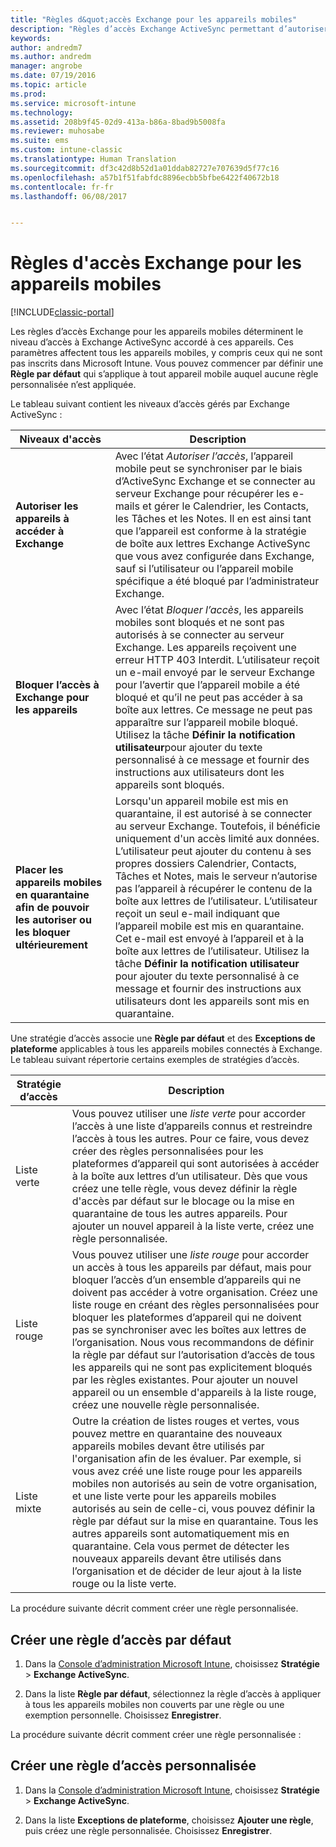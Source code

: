 ```yaml
---
title: "Règles d&quot;accès Exchange pour les appareils mobiles"
description: "Règles d’accès Exchange ActiveSync permettant d’autoriser ou de bloquer les connexions d’appareils avec EAS"
keywords: 
author: andredm7
ms.author: andredm
manager: angrobe
ms.date: 07/19/2016
ms.topic: article
ms.prod: 
ms.service: microsoft-intune
ms.technology: 
ms.assetid: 208b9f45-02d9-413a-b86a-8bad9b5008fa
ms.reviewer: muhosabe
ms.suite: ems
ms.custom: intune-classic
ms.translationtype: Human Translation
ms.sourcegitcommit: df3c42d8b52d1a01ddab82727e707639d5f77c16
ms.openlocfilehash: a57b1f51fabfdc8896ecbb5bfbe6422f40672b18
ms.contentlocale: fr-fr
ms.lasthandoff: 06/08/2017


---
```


# <a name="exchange-access-rules-for-mobile-devices"></a>Règles d'accès Exchange pour les appareils mobiles

[!INCLUDE[classic-portal](../includes/classic-portal.md)]

Les règles d’accès Exchange pour les appareils mobiles déterminent le niveau d’accès à Exchange ActiveSync accordé à ces appareils. Ces paramètres affectent tous les appareils mobiles, y compris ceux qui ne sont pas inscrits dans Microsoft Intune. Vous pouvez commencer par définir une **Règle par défaut** qui s’applique à tout appareil mobile auquel aucune règle personnalisée n’est appliquée.

Le tableau suivant contient les niveaux d’accès gérés par Exchange ActiveSync :

|Niveaux d'accès|Description|
|----------------|---------------|
|**Autoriser les appareils à accéder à Exchange**|Avec l’état *Autoriser l’accès*, l’appareil mobile peut se synchroniser par le biais d’ActiveSync Exchange et se connecter au serveur Exchange pour récupérer les e-mails et gérer le Calendrier, les Contacts, les Tâches et les Notes. Il en est ainsi tant que l’appareil est conforme à la stratégie de boîte aux lettres Exchange ActiveSync que vous avez configurée dans Exchange, sauf si l’utilisateur ou l’appareil mobile spécifique a été bloqué par l’administrateur Exchange.|
|**Bloquer l’accès à Exchange pour les appareils**|Avec l’état *Bloquer l’accès*, les appareils mobiles sont bloqués et ne sont pas autorisés à se connecter au serveur Exchange. Les appareils reçoivent une erreur HTTP 403 Interdit. L’utilisateur reçoit un e-mail envoyé par le serveur Exchange pour l’avertir que l’appareil mobile a été bloqué et qu’il ne peut pas accéder à sa boîte aux lettres. Ce message ne peut pas apparaître sur l’appareil mobile bloqué. Utilisez la tâche **Définir la notification utilisateur**pour ajouter du texte personnalisé à ce message et fournir des instructions aux utilisateurs dont les appareils sont bloqués. |
|**Placer les appareils mobiles en quarantaine afin de pouvoir les autoriser ou les bloquer ultérieurement**|Lorsqu'un appareil mobile est mis en quarantaine, il est autorisé à se connecter au serveur Exchange. Toutefois, il bénéficie uniquement d'un accès limité aux données. L’utilisateur peut ajouter du contenu à ses propres dossiers Calendrier, Contacts, Tâches et Notes, mais le serveur n’autorise pas l’appareil à récupérer le contenu de la boîte aux lettres de l’utilisateur. L’utilisateur reçoit un seul e-mail indiquant que l’appareil mobile est mis en quarantaine. Cet e-mail est envoyé à l’appareil et à la boîte aux lettres de l’utilisateur. Utilisez la tâche **Définir la notification utilisateur** pour ajouter du texte personnalisé à ce message et fournir des instructions aux utilisateurs dont les appareils sont mis en quarantaine.|

Une stratégie d’accès associe une **Règle par défaut** et des **Exceptions de plateforme** applicables à tous les appareils mobiles connectés à Exchange. Le tableau suivant répertorie certains exemples de stratégies d’accès.

|Stratégie d’accès|Description|
|-------------------|---------------|
|Liste verte|Vous pouvez utiliser une *liste verte* pour accorder l’accès à une liste d’appareils connus et restreindre l’accès à tous les autres. Pour ce faire, vous devez créer des règles personnalisées pour les plateformes d’appareil qui sont autorisées à accéder à la boîte aux lettres d’un utilisateur. Dès que vous créez une telle règle, vous devez définir la règle d'accès par défaut sur le blocage ou la mise en quarantaine de tous les autres appareils. Pour ajouter un nouvel appareil à la liste verte, créez une règle personnalisée.|
|Liste rouge|Vous pouvez utiliser une *liste rouge* pour accorder un accès à tous les appareils par défaut, mais pour bloquer l’accès d’un ensemble d’appareils qui ne doivent pas accéder à votre organisation. Créez une liste rouge en créant des règles personnalisées pour bloquer les plateformes d’appareil qui ne doivent pas se synchroniser avec les boîtes aux lettres de l’organisation. Nous vous recommandons de définir la règle par défaut sur l’autorisation d’accès de tous les appareils qui ne sont pas explicitement bloqués par les règles existantes. Pour ajouter un nouvel appareil ou un ensemble d'appareils à la liste rouge, créez une nouvelle règle personnalisée.|
|Liste mixte|Outre la création de listes rouges et vertes, vous pouvez mettre en quarantaine des nouveaux appareils mobiles devant être utilisés par l'organisation afin de les évaluer. Par exemple, si vous avez créé une liste rouge pour les appareils mobiles non autorisés au sein de votre organisation, et une liste verte pour les appareils mobiles autorisés au sein de celle-ci, vous pouvez définir la règle par défaut sur la mise en quarantaine. Tous les autres appareils sont automatiquement mis en quarantaine. Cela vous permet de détecter les nouveaux appareils devant être utilisés dans l’organisation et de décider de leur ajout à la liste rouge ou la liste verte.|
La procédure suivante décrit comment créer une règle personnalisée.

## <a name="create-a-default-access-rule"></a>Créer une règle d’accès par défaut

1.  Dans la [Console d’administration Microsoft Intune](https://manage.microsoft.com), choisissez **Stratégie** &gt; **Exchange ActiveSync**.

2.  Dans la liste **Règle par défaut**, sélectionnez la règle d’accès à appliquer à tous les appareils mobiles non couverts par une règle ou une exemption personnelle. Choisissez **Enregistrer**.

La procédure suivante décrit comment créer une règle personnalisée :

## <a name="create-a-custom-access-rule"></a>Créer une règle d’accès personnalisée

1. Dans la [Console d’administration Microsoft Intune](https://manage.microsoft.com), choisissez **Stratégie** &gt; **Exchange ActiveSync**.

2.  Dans la liste **Exceptions de plateforme**, choisissez **Ajouter une règle**, puis créez une règle personnalisée. Choisissez **Enregistrer**.

